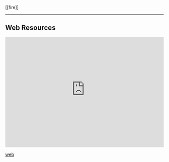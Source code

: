 [[fire]]

---

## Web Resources
<iframe width="100%" height="350" frameborder="0" allow="accelerometer; autoplay; clipboard-write; encrypted-media; gyroscope; picture-in-picture" allowfullscreen src="https://www.indo-european-connection.com/religion/customs/eternal-fire"></iframe>

[web](https://www.indo-european-connection.com/religion/customs/eternal-fire)